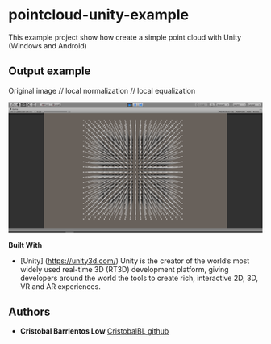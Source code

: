 # pointcloud-unity-example
This example project show how create a simple point cloud with Unity (Windows and Android)

## Output example
Original image // local normalization // local equalization

![alt text](https://github.com/CristobalBL/pointcloud-unity-example/blob/master/out.png)

**Built With**

* [Unity] (https://unity3d.com/) Unity is the creator of the world’s most widely used real-time 3D (RT3D) development platform, giving developers around the world the tools to create rich, interactive 2D, 3D, VR and AR experiences.

## Authors

* **Cristobal Barrientos Low** [CristobalBL github](https://github.com/CristobalBL)
